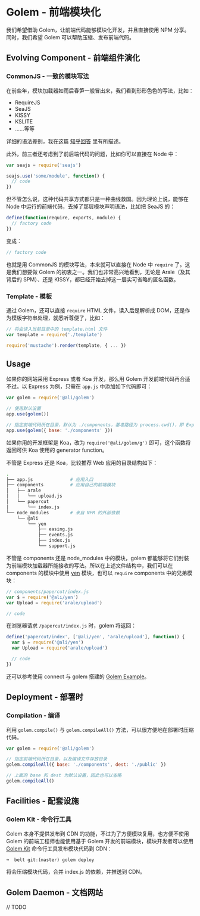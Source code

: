 # Golem - 前端模块化

我们希望借助 Golem，让前端代码能够模块化开发，并且直接使用 NPM 分享。同时，我们希望 Golem 可以帮助压缩、发布前端代码。

## Evolving Component - 前端组件演化

### CommonJS - 一致的模块写法

在前些年，模块加载器如雨后春笋一般冒出来，我们看到形形色色的写法，比如：

- RequireJS
- SeaJS
- KISSY
- KSLITE
- ……等等

详细的语法差别，我在这篇 [知乎回答][loaders] 里有所描述。

此外，前三者还考虑到了前后端代码的问题，比如你可以直接在 Node 中：

```js
var seajs = require('seajs')

seajs.use('some/module', function() {
  // code
})
```

但不管怎么说，这种代码共享方式都只是一种曲线救国。因为理论上说，能够在 Node 中运行的前端代码，去掉了那层模块声明语法，比如把 SeaJS 的：

```js
define(function(require, exports, module) {
  // factory code
})
```

变成：

```js
// factory code
```

也就是用 CommonJS 的模块写法，本来就可以直接在 Node 中 `require` 了。这是我们想要做 Golem 的初衷之一。我们也非常高兴地看到，无论是 Arale（及其背后的 SPM）、还是 KISSY，都已经开始去掉这一层实可省略的匿名函数。

### Template - 模板

通过 Golem，还可以直接 `require` HTML 文件，读入后是解析成 DOM，还是作为模板字符串处理，就悉听尊便了，比如：

```js
// 将会读入当前目录中的 template.html 文件
var template = require('./template')

require('mustache').render(template, { ... })
```

## Usage

如果你的网站采用 Express 或者 Koa 开发，那么用 Golem 开发前端代码再合适不过。以 Express 为例，只需在 `app.js` 中添加如下代码即可：

```js
var golem = require('@ali/golem')

// 使用默认设置
app.use(golem())

// 指定前端代码所在目录，默认为 ./components，基准路径为 process.cwd()，即 Express 应用的根目录
app.use(golem({ base: './components' }))
```

如果你用的开发框架是 Koa，改为 `require('@ali/golem/g')` 即可，这个函数将返回可供 Koa 使用的 generator function。

不管是 Express 还是 Koa，比较推荐 Web 应用的目录结构如下：

```bash
.
├── app.js              # 应用入口
├── components          # 应用自己的前端模块
│   ├── arale
│   │   └── upload.js
│   └── papercut
│       └── index.js
└── node_modules        # 来自 NPM 的外部依赖
    └── @ali
        └── yen
            ├── easing.js
            ├── events.js
            ├── index.js
            └── support.js
```

不管是 components 还是 node_modules 中的模块，golem 都能够将它们封装为前端模块加载器所能接收的写法。所以在上述文件结构中，我们可以在 components 的模块中使用 [yen][yen] 模块，也可以 `require` components 中的兄弟模块：

```js
// components/papercut/index.js
var $ = require('@ali/yen')
var Upload = require('arale/upload')

// code
```

在浏览器请求 `/papercut/index.js` 时，golem 将返回：

```js
define('papercut/index', ['@ali/yen', 'arale/upload'], function() {
  var $ = require('@ali/yen')
  var Upload = require('arale/upload')

  // code
})
```

还可以参考使用 connect 与 golem 搭建的 [Golem Example][golem-example]。

## Deployment - 部署时

### Compilation - 编译

利用 `golem.compile()` 与 `golem.compileAll()` 方法，可以很方便地在部署时压缩代码。

```js
var golem = require('@ali/golem')

// 指定前端代码所在目录，以及编译文件存放目录
golem.compileAll({ base: './components', dest: './public' })

// 上面的 base 和 dest 为默认设置，因此也可以省略
golem.compileAll()
```

## Facilities - 配套设施

### Golem Kit - 命令行工具

Golem 本身不提供发布到 CDN 的功能，不过为了方便模块复用，也方便不使用 Golem 的前端工程师也能使用基于 Golem 开发的前端模块，模块开发者可以使用 [Golem Kit][golem-kit] 命令行工具发布模块代码到 CDN：

```js
➜  belt git:(master) golem deploy
```

将会压缩模块代码，合并 index.js 的依赖，并推送到 CDN。

## Golem Daemon - 文档网站

// TODO


[loaders]: http://www.zhihu.com/question/22739468/answer/29949594
[central]: http://gitlab.alibaba-inc.com/groups/central
[yen]: http://gitlab.alibaba-inc.com/central/yen
[golem-example]: http://gitlab.alibaba-inc.com/central/golem-example
[golem-kit]: http://gitlab.alibaba-inc.com/central/golem-kit
